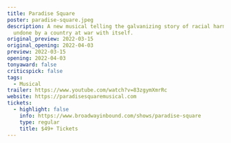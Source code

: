 ```yaml
---
title: Paradise Square
poster: paradise-square.jpeg
description: A new musical telling the galvanizing story of racial harmony
  undone by a country at war with itself.
original_preview: 2022-03-15
original_opening: 2022-04-03
preview: 2022-03-15
opening: 2022-04-03
tonyaward: false
criticspick: false
tags: 
  - Musical
trailer: https://www.youtube.com/watch?v=83zgymXmrRc
website: https://paradisesquaremusical.com
tickets:
  - highlight: false
    info: https://www.broadwayinbound.com/shows/paradise-square
    type: regular
    title: $49+ Tickets
---
```

